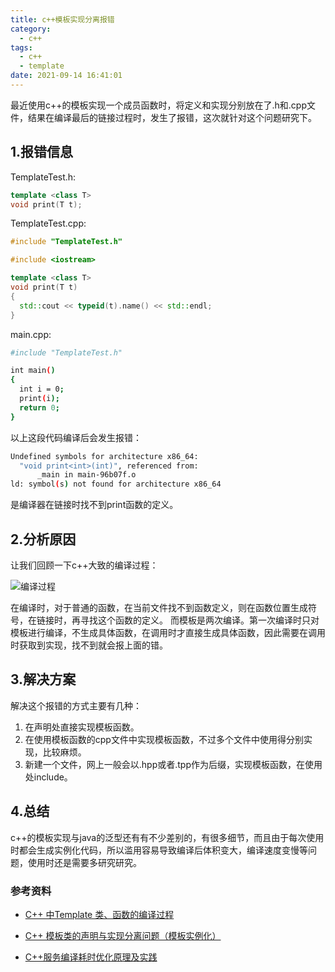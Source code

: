 ```yaml
---
title: c++模板实现分离报错
category:
  - c++
tags:
  - c++
  - template
date: 2021-09-14 16:41:01
---
```


最近使用c++的模板实现一个成员函数时，将定义和实现分别放在了.h和.cpp文件，结果在编译最后的链接过程时，发生了报错，这次就针对这个问题研究下。
<!-- more -->

## 1.报错信息

TemplateTest.h:

```cpp
template <class T>
void print(T t);
```

TemplateTest.cpp:

```cpp
#include "TemplateTest.h"

#include <iostream>

template <class T>
void print(T t)
{
  std::cout << typeid(t).name() << std::endl;
}

```

main.cpp:

```bash
#include "TemplateTest.h"

int main()
{
  int i = 0;
  print(i);
  return 0;
}
```

以上这段代码编译后会发生报错：

```bash
Undefined symbols for architecture x86_64:
  "void print<int>(int)", referenced from:
      _main in main-96b07f.o
ld: symbol(s) not found for architecture x86_64
```

是编译器在链接时找不到print函数的定义。

## 2.分析原因

让我们回顾一下c++大致的编译过程：

![编译过程](编译过程.png)

在编译时，对于普通的函数，在当前文件找不到函数定义，则在函数位置生成符号，在链接时，再寻找这个函数的定义。
而模板是两次编译。第一次编译时只对模板进行编译，不生成具体函数，在调用时才直接生成具体函数，因此需要在调用时获取到实现，找不到就会报上面的错。

## 3.解决方案

解决这个报错的方式主要有几种：

1. 在声明处直接实现模板函数。
2. 在使用模板函数的cpp文件中实现模板函数，不过多个文件中使用得分别实现，比较麻烦。
3. 新建一个文件，网上一般会以.hpp或者.tpp作为后缀，实现模板函数，在使用处include。

## 4.总结

c++的模板实现与java的泛型还有有不少差别的，有很多细节，而且由于每次使用时都会生成实例化代码，所以滥用容易导致编译后体积变大，编译速度变慢等问题，使用时还是需要多研究研究。

### 参考资料

* [C++ 中Template 类、函数的编译过程](https://blog.csdn.net/xianxjm/article/details/73457412)

* [C++ 模板类的声明与实现分离问题（模板实例化）](https://blog.csdn.net/weixin_40539125/article/details/83375452)

* [C++服务编译耗时优化原理及实践](https://tech.meituan.com/2020/12/10/apache-kylin-practice-in-meituan.html)

